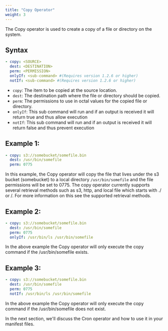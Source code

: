 ```yaml
---
title: "Copy Operator"
weight: 3
---
```

The Copy operator is used to create a copy of a file or directory on the system.

## Syntax

```yaml
- copy: <SOURCE>
  dest: <DESTINATION>
  perm: <PERMISSION>
  onlyIf: <sub-command> #(Requires version 1.2.6 or higher)
  notIf: <sub-command> #(Requires version 1.2.6 or higher)
```

* `copy`: The item to be copied at the source location.
* `dest`: The destination path where the file or directory should be copied.
* `perm`: The permissions to use in octal values for the copied file or directory.
* `onlyIf`: This sub command will run and if an output is received it will return true and thus allow execution
* `notIf`: This sub command will run and if an output is received it will return false and thus prevent execution

## Example 1:
```yaml
- copy: s3://somebucket/somefile.bin
  dest: /usr/bin/somefile
  perm: 0775
```

In this example, the Copy operator will copy the file that lives under the s3 bucket (somebucket) to a local directory `/usr/bin/somefile` and the file permissions will be set to 0775.  The copy operator currently supports several retrieval methods such as s3, http, and local file which starts with ./ or /.  For more information on this see the supported retrieval methods.

## Example 2:

```yaml
- copy: s3://somebucket/somefile.bin
  dest: /usr/bin/somefile
  perm: 0775
  onlyIf: /usr/bin/ls /usr/bin/somefile
```

In the above example the Copy operator will only execute the copy command if the /usr/bin/somefile exists.

## Example 3:

```yaml
- copy: s3://somebucket/somefile.bin
  dest: /usr/bin/somefile
  perm: 0775
  notIf: /usr/bin/ls /usr/bin/somefile
```

In the above example the Copy operator will only execute the copy command if the /usr/bin/somefile does not exist.

In the next section, we'll discuss the Cron operator and how to use it in your manifest files.